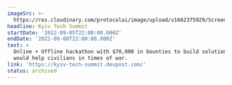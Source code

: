 ```yaml
---
imageSrc: >-
  https://res.cloudinary.com/protocolai/image/upload/v1662375929/Screen_Shot_2022-09-05_at_1.05.15_PM_li4qjg.png
headline: Kyiv Tech Summit
startDate: '2022-09-05T22:00:00.000Z'
endDate: '2022-09-08T22:00:00.000Z'
text: >
  Online + Offline hackathon with $70,000 in bounties to build solutions that
  would help civilians in times of war.
link: 'https://kyiv-tech-summit.devpost.com/'
status: archived
---
```



